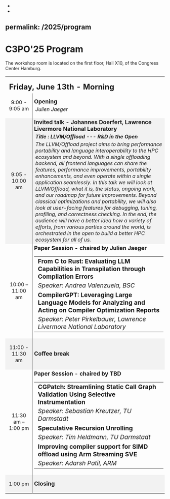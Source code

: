 -
-
permalink: /2025/program
---

<script type="text/javascript" src="/assets/js/timeconvert.js"></script>


<p></p>
<p></p>

# C3PO'25 Program

<!-- (in construction) -->


<p></p>
The workshop room is located on the first floor, Hall X10, of the Congress Center Hamburg.


<div class="row mt-xs-0 mt-sm-0 mt-md-1 mt-lg-2 mt-xl-2 mb-xs-2 mb-sm-2">
<div class="col-xs-12 col-sm-12 col-md-12 col-lg-12 col-xl-10 offset-xl-1">
<div class="row">

<div class="col-xs-12 col-sm-12 col-md-12 col-lg-10 offset-lg-1 col-xl-10 offset-xl-1">
 <p> </p>
 <table class="program" style="border:0px;"><tbody>
      <tr style="height:15px">
        <td colspan="3"></td>
      </tr>
 <tr style="font-weight:bold;font-size:1.5em">
        <td colspan="4">Friday, June 13th - Morning</td>
 </tr>
 <tr style="height:40px">
 <td style="border-right:1px solid gray;text-align:center;width:120px">
  <p>9:00 - 9:05 am</p>
 </td>
 <td style="padding-left:4px;padding-right:4px;width:900px">
  <div style="font-weight:bold;font-size:1.10em">Opening</div>
 <div style="padding-top:4px;padding-left:4px;font-size:1em;font-style:italic">Julien Jaeger</div>
 </td>
</tr>
      <tr style="height:40px;background-color: #f2f2f2">
        <td style="border-right:1px solid gray;text-align:center;width:120px">
          <p>9:05 - 10:00 am</p>
        </td>
        <td style="padding-left:4px;padding-right:4px;width:720px" colspan="4">
          <div style="font-weight:bold;font-size:1.10em">Invited talk - Johannes Doerfert, Lawrence Livermore National Laboratory </div>
	  <div style="padding-top:4px;padding-left:4px;font-size:1em;font-style:italic;font-weight:bold">Title : LLVM/Offload --- R&D in the Open </div>
          <div style="padding-top:4px;padding-left:4px;font-size:1em;font-style:italic">The LLVM/Offload project aims to bring performance portability and language interoperability to the HPC ecosystem and beyond.
With a single offloading backend, all frontend languages can share the features, performance improvements, portability enhancements, and even operate within a single application seamlessly.
In this talk we will look at LLVM/Offload, what it is, the status, ongoing work, and our roadmap for future improvements.
Beyond classical optimizations and portability, we will also look at user-facing features for debugging, tuning, profiling, and correctness checking.
In the end, the audience will have a better idea how a variety of efforts, from various parties around the world, is orchestrated in the open to build a better HPC ecosystem for all of us.</div>
        </td>
      </tr>
<tr style="height:40px">
        <td style="border-right:1px solid gray;text-align:center;width:120px">
          <p>10:00 – 11:00 am</p>
        </td>
        <td style="padding-left:4px;padding-right:4px;width:720px" colspan="4">
          <div style="font-weight:bold;font-size:1.10em">Paper Session - chaired by Julien Jaeger</div>
          <table style="border:0px; width:100%"><tbody>
            <tr>
              <td>
                <div style="font-weight:bold;padding-left:4px;font-size:1.20em">From C to Rust: Evaluating LLM Capabilities in Transpilation through Compilation Errors</div>
                <div style="padding-top:4px;padding-left:4px;font-size:1.20em;font-style:italic">Speaker: Andrea Valenzuela, BSC </div>
              </td>
            </tr>
            <tr>
              <td>
                <div style="font-weight:bold;padding-left:4px;font-size:1.20em">CompilerGPT: Leveraging Large Language Models for Analyzing and Acting on Compiler Optimization Reports</div>
                <div style="padding-top:4px;padding-left:4px;font-size:1.20em;font-style:italic">Speaker: Peter Pirkelbauer, Lawrence Livermore National Laboratory </div>
              </td>
            </tr>
	</tbody></table>
        </td>
      </tr>
      <tr style="height:40px;background-color: #f2f2f2">
        <td style="border-right:1px solid gray;text-align:center;width:120px">
          <p>11:00 - 11:30 am</p>
        </td>
        <td style="padding-left:4px;padding-right:4px;width:720px" colspan="4">
          <div style="font-weight:bold;font-size:1.10em">Coffee break</div>
        </td>
      </tr>
<tr style="height:40px">
        <td style="border-right:1px solid gray;text-align:center;width:120px">
          <p>11:30 am – 1:00 pm</p>
        </td>
        <td style="padding-left:4px;padding-right:4px;width:720px" colspan="4">
          <div style="font-weight:bold;font-size:1.10em">Paper Session - chaired by TBD</div>
          <table style="border:0px; width:100%"><tbody>
            <tr>
              <td>
                <div style="font-weight:bold;padding-left:4px;font-size:1.20em">CGPatch: Streamlining Static Call Graph Validation Using Selective Instrumentation</div>
                <div style="padding-top:4px;padding-left:4px;font-size:1.20em;font-style:italic">Speaker: Sebastian Kreutzer, TU Darmstadt</div>
              </td>
            </tr>
            <tr>
              <td>
                <div style="font-weight:bold;padding-left:4px;font-size:1.20em">Speculative Recursion Unrolling</div>
                <div style="padding-top:4px;padding-left:4px;font-size:1.20em;font-style:italic">Speaker: Tim Heldmann, TU Darmstadt</div>
              </td>
            </tr>
            <tr>
              <td>
                <div style="font-weight:bold;padding-left:4px;font-size:1.20em">Improving compiler support for SIMD offload using Arm Streaming SVE</div>
                <div style="padding-top:4px;padding-left:4px;font-size:1.20em;font-style:italic">Speaker: Adarsh Patil, ARM</div>
              </td>
            </tr>
	</tbody></table>
        </td>
      </tr>
      <tr style="height:40px;background-color: #f2f2f2">
        <td style="border-right:1px solid gray;text-align:center;width:120px">
          <p>1:00 pm</p>
        </td>
        <td style="padding-left:4px;padding-right:4px;width:720px" colspan="4">
          <div style="font-weight:bold;font-size:1.10em">Closing</div>
        </td>
      </tr>
</tbody></table>
</div>
</div>
</div>


